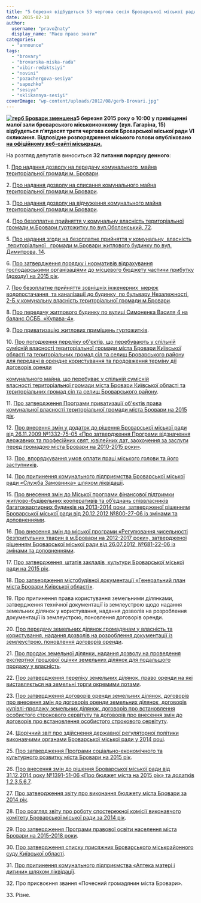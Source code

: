 ```yaml
---
title: "5 березня відбудеться 53 чергова сесія Броварської міської ради"
date: 2015-02-10
author: 
  username: "pravoZnaty"
  display_name: "Маєш право знати"
categories: 
  - "announce"
tags: 
  - "brovary"
  - "brovarska-miska-rada"
  - "vibir-redaktsiyi"
  - "novini"
  - "pozachergova-sesiya"
  - "sapozhko"
  - "sesiya"
  - "sklikannya-sesiyi"
coverImage: "wp-content/uploads/2012/08/gerb-Brovari.jpg"
---
```


**[![герб Бровари зменшена](https://mpz.brovary.org/wp-content/uploads/2012/10/gerb-Brovari-zmenshena1.jpg)](https://mpz.brovary.org/wp-content/uploads/2012/10/gerb-Brovari-zmenshena1.jpg)5 березня 2015 року о 10:00 у приміщенні малої зали броварського міськвиконкому (вул. Гагаріна, 15) відбудеться п’ятдесят третя чергова сесія Броварської міської ради VІ скликання. Відповідне розпорядження міського голови опубліковано [на офіційному веб-сайті міськради.](http://www.brovary.kiev.ua/rozporyadzhennya-m%D1%96skogo-golovi-v%D1%96d-05022015-%E2%84%9617-od-pro-sklikannya-p%E2%80%99yatdesyat-treto%D1%97-chergovo%D1%97-ses%D1%96)**

На розгляд депутатів виноситься **32 питання порядку денного**:

1. [Про надання дозволу на передачу комунального  майна територіальної громади м. Бровари](http://docs.pravo-znaty.org.ua/p17346/06.02.2015).

2\. [Про надання дозволу на списання комунального майна територіальної громади м.Бровари](http://docs.pravo-znaty.org.ua/p16336/06.02.2015).

3\. [Про надання дозволу на відчуження комунального майна територіальної громади м.Бровари](http://docs.pravo-znaty.org.ua/p16332/06.02.2015).

4\. [Про безоплатне прийняття у комунальну власність територіальної громади м.Бровари гуртожитку по вул.Оболонський, 72](http://docs.pravo-znaty.org.ua/p16334/06.02.2015).

5\. [Про надання згоди на безоплатне прийняття у комунальну  власність  територіальної   громади м.Бровари житлового будинку по вул. Димитрова, 14](http://docs.pravo-znaty.org.ua/p16328/06.02.2015).

6\. [Про затвердження порядку і нормативів відрахування господарськими організаціями до місцевого бюджету частини прибутку (доходу) на 2015 рік](http://docs.pravo-znaty.org.ua/p16326/06.02.2015).

7\. [Про безоплатне прийняття зовнішніх інженерних  мереж водопостачання  та каналізації до будинку  по бульвару Незалежності, 2-Б у комунальну власність територіальної громади м.Бровари](http://docs.pravo-znaty.org.ua/p16331/06.02.2015).

8\. [Про передачу житлового будинку по вулиці Симоненка Василя,4 на баланс ОСББ  «Купава-4»](http://docs.pravo-znaty.org.ua/p16337/06.02.2015).

9\. [Про приватизацію житлових приміщень гуртожитків](http://docs.pravo-znaty.org.ua/p16329/06.02.2015).

10\. [Про погодження переліку об'єктів, що перебувають у спільній сумісній власності територіальної громади міста Бровари Київської області та територіальних громад сіл та селищ Броварського району для передачі в орендне користування та продовження терміну дії договорів оренди](http://docs.pravo-znaty.org.ua/p16335/06.02.2015)

[комунального майна, що перебуває у спільній сумісній власності територіальної громади міста Бровари Київської області та територіальних громад сіл та селищ Броварського району](http://docs.pravo-znaty.org.ua/p16335/06.02.2015).

11\. [Про затвердження Програми приватизації об'єктів права комунальної власності територіальної громади міста Бровари на 2015 рік](http://docs.pravo-znaty.org.ua/p16338/06.02.2015).

12\. [Про внесення змін у додаток до рішення Броварської міської ради від 26.11.2009 №1332-75-05 «Про затвердження Програми відзначення державних та професійних свят, ювілейних дат, заохочення за заслуги перед громадою міста Бровари на 2010-2015 роки»](http://docs.pravo-znaty.org.ua/p16318/05.02.2015).

13\. [Про  впорядкування умов оплати праці міського голови та його заступників](http://docs.pravo-znaty.org.ua/p16311/05.02.2015).

14\. [Про припинення комунального підприємства Броварської міської ради «Служба Замовника» шляхом ліквідації](http://docs.pravo-znaty.org.ua/p16330/06.02.2015).

15. [Про внесення змін до Міської програми фінансової підтримки житлово-будівельних кооперативів та об’єднань співвласників багатоквартирних будинків на 2013-2014 роки, затвердженої рішенням Броварської міської ради від 20.12.2012 №800-27-06 із змінами та доповненнями](http://docs.pravo-znaty.org.ua/p16342/06.02.2015).

16\. [Про внесення змін до міської програми «Регулювання чисельності безпритульних тварин в м.Бровари на 2012-2017 роки», затвердженої рішенням Броварської міської ради від 26.07.2012  №681-22-06 із змінами та доповненнями](http://docs.pravo-znaty.org.ua/p16339/06.02.2015).

17\. [Про затвердження  штатів закладів  культури Броварської міської ради на 2015 рік](http://docs.pravo-znaty.org.ua/p16316/05.02.2015).

18\. [Про затвердження містобудівної документації «Генеральний план міста Бровари Київської області»](http://docs.pravo-znaty.org.ua/p16321/05.02.2015).

19\. Про припинення права користування земельними ділянками, затвердження технічної документації із землеустрою щодо надання земельних ділянок у користування, надання дозволів на розроблення документації із землеустрою, поновлення договорів оренди.

20\. [Про передачу земельних ділянок громадянам у власність та користування, надання дозволів на розроблення документації із землеустрою, поновлення договорів оренди](http://docs.pravo-znaty.org.ua/p16314/05.02.2015).

21\. [Про продаж земельної ділянки, надання дозволу на проведення експертної грошової оцінки земельних ділянок для подальшого продажу у власність](http://docs.pravo-znaty.org.ua/p16310/05.02.2015).

22\. [Про затвердження переліку земельних ділянок, право оренди на які виставляється на земельні торги окремими лотами](http://docs.pravo-znaty.org.ua/p16312/05.02.2015).

23\. [Про затвердження договорів оренди земельних ділянок, договорів про внесення змін до договорів оренди земельних ділянок, договорів купівлі-продажу земельних ділянок, договорів про встановлення особистого строкового сервітуту та договорів про внесення змін до договорів про встановлення особистого строкового сервітуту](http://docs.pravo-znaty.org.ua/p16320/05.02.2015).

24\. [Щорічний звіт про здійснення державної регуляторної політики виконавчими органами Броварської міської ради у 2014 році](http://docs.pravo-znaty.org.ua/p16317/05.02.2015).

25\. [Про затвердження Програми соціально-економічного та культурного розвитку міста Бровари на 2015 рік](http://docs.pravo-znaty.org.ua/p16313/05.02.2015).

26\. [Про внесення змін до рішення Броварської міської ради від 31.12.2014 року №1391-51-06 «Про бюджет міста на 2015 рік» та додатків 1,2,3,5,6,7](http://docs.pravo-znaty.org.ua/p16325/05.02.2015).

27\. [Про затвердження звіту про виконання бюджету міста Бровари за 2014 рік](http://docs.pravo-znaty.org.ua/p16322/05.02.2015).

28\. [Про розгляд звіту про роботу спостережної комісії виконавчого комітету Броварської міської ради за 2014 рік](http://docs.pravo-znaty.org.ua/p16319/05.02.2015).

29\. [Про затвердження Програми правової освіти населення міста Бровари на 2015-2018 роки](http://docs.pravo-znaty.org.ua/p16315/05.02.2015).

30\. [Про затвердження списку присяжних Броварського міськрайонного суду Київської області](http://docs.pravo-znaty.org.ua/p16323/05.02.2015).

31\. [Про припинення комунального підприємства «Аптека матері і дитини» шляхом ліквідації](http://docs.pravo-znaty.org.ua/p16324/05.02.2015).

32\. Про присвоєння звання «Почесний громадянин міста Бровари».

33\. Різне.
